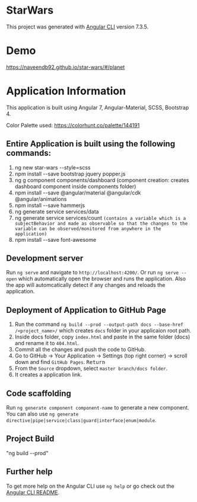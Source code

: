 # StarWars

This project was generated with [Angular CLI](https://github.com/angular/angular-cli) version 7.3.5.

# Demo

  https://naveendb92.github.io/star-wars/#/planet

# Application Information

  This application is built using Angular 7, Angular-Material, SCSS, Bootstrap 4.
  
  Color Palette used: https://colorhunt.co/palette/144191
  
##  Entire Application is built using the following commands:
  1. ng new star-wars --style=scss
  2. npm install --save bootstrap jquery popper.js
  3. ng g component components/dashboard (component creation: creates dashboard component inside components folder)
  4. npm install --save @angular/material @angular/cdk @angular/animations
  5. npm install --save hammerjs
  6. ng generate service services/data
  7. ng generate service services/count
  `(contains a variable which is a subjectBehavior and made as observable so that the changes to the variable can be observed/monitored from anywhere in the application)`
  8. npm install --save font-awesome

## Development server

 Run `ng serve` and navigate to `http://localhost:4200/`. Or run `ng serve --open` which automatically open the browser and runs the application. Also the app will automcatically detect if any changes and reloads the application.
 
## Deployment of Application to GitHub Page

  1.  Run the command `ng build --prod --output-path docs --base-href /<project_name>/` which creates `docs` folder in your applicaion root path. 
  2.  Inside docs folder, copy `index.html` and paste in the same folder (docs) and rename it to `404.html`.
  3. Commit all the changes and push the code to GitHub.
  4. Go to GitHub -> Your Application -> Settings (top right corner) -> scroll down and find `GitHub Pages`. <kbd>Return</kbd>
  5. From the `Source` dropdown, select `master branch/docs folder`.
  6. It creates a application link.

## Code scaffolding

Run `ng generate component component-name` to generate a new component. You can also use `ng generate directive|pipe|service|class|guard|interface|enum|module`.

## Project Build

"ng build --prod"


## Further help

To get more help on the Angular CLI use `ng help` or go check out the [Angular CLI README](https://github.com/angular/angular-cli/blob/master/README.md).
